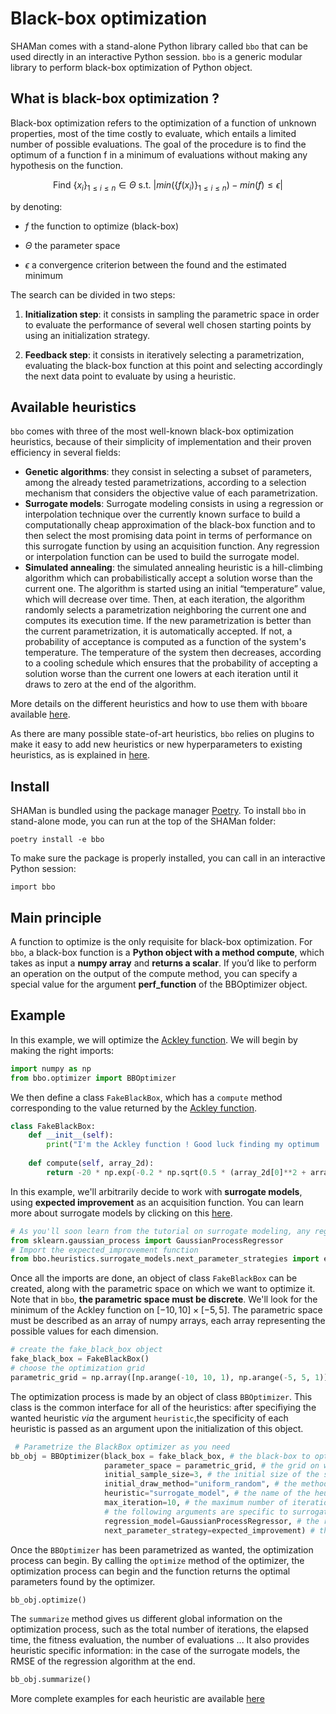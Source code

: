 # Black-box optimization

SHAMan comes with a stand-alone Python library called `bbo` that can be used directly in an interactive Python session. `bbo` is a generic modular library to perform black-box optimization of Python object.

## What is black-box optimization ?

Black-box optimization refers to the optimization of a function of unknown properties, most of the time costly to evaluate, which entails a limited number of possible evaluations. The goal of the procedure is to find the optimum of a function f in a minimum of evaluations without making any hypothesis on the function.

$$
\text{Find}\ \{x_i\}_{1 \leq i \leq n} \in \Theta\ \text{s.t.}\ |min(\{f(x_i)\}_{1 \leq i \leq n}) - min(f) \le \epsilon|$$

by denoting:

-   $f$ the function to optimize (black-box)

-   $\Theta$ the parameter space

-   $\epsilon$ a convergence criterion between the found and the estimated minimum

The search can be divided in two steps:

1. **Initialization step**: it consists in sampling the parametric space in order to evaluate the performance of several well chosen starting points by using an initialization strategy.

2. **Feedback step**: it consists in iteratively selecting a parametrization, evaluating the black-box function at this point and selecting accordingly the next data point to evaluate by using a heuristic.

## Available heuristics

`bbo` comes with three of the most well-known black-box optimization heuristics, because of their simplicity of implementation and their proven efficiency in several fields:

- **Genetic algorithms**: they consist in selecting a subset of parameters, among the already tested parametrizations, according to a selection mechanism that considers the objective value of each parametrization.
- **Surrogate models**: Surrogate modeling consists in using a regression or interpolation technique over the currently known surface to build a computationally cheap approximation of the black-box function and to then select the most promising data point in terms of performance on this surrogate function by using an acquisition function. Any regression or interpolation function can be used to build the surrogate model.
- **Simulated annealing**: the simulated annealing heuristic is a hill-climbing algorithm which can probabilistically accept a solution worse than the current one. The algorithm is started using an initial “temperature” value, which will decrease over time. Then, at each iteration, the algorithm randomly selects a parametrization neighboring the current one and computes its execution time. If the new parametrization is better than the current parametrization, it is automatically accepted. If not, a probability of acceptance is computed as a function of the system's temperature. The temperature of the system then decreases, according to a cooling schedule which ensures that the probability of accepting a solution worse than the current one lowers at each iteration until it draws to zero at the end of the algorithm. 

More details on the different heuristics and how to use them with `bbo`are available [here](heuristics.md).

As there are many possible state-of-art heuristics, `bbo` relies on plugins to make it easy to add new heuristics or new hyperparameters to existing heuristics, as is explained in [here](adding-heuristic.md).

## Install

SHAMan is bundled using the package manager [Poetry](https://python-poetry.org/). To install `bbo` in stand-alone mode, you can run at the top of the SHAMan folder:
```
poetry install -e bbo
```

To make sure the package is properly installed, you can call in an interactive Python session:

```
import bbo
```

## Main principle

A function to optimize is the only requisite for black-box optimization. For `bbo`, a black-box function is a **Python object with a method compute**, which takes as input a **numpy array** and **returns a scalar**. If you’d like to perform an operation on the output of the compute method, you can specify a special value for the argument **perf_function** of the BBOptimizer object.

## Example

In this example, we will optimize the [Ackley function](https://en.wikipedia.org/wiki/Ackley_function#:~:text=In%20mathematical%20optimization%2C%20the%20Ackley,in%20his%201987%20PhD%20Dissertation.). We will begin by making the right imports:

``` python
import numpy as np
from bbo.optimizer import BBOptimizer
```

We then define a class `FakeBlackBox`, which has a `compute` method corresponding to the value returned by the [Ackley function](https://en.wikipedia.org/wiki/Ackley_function#:~:text=In%20mathematical%20optimization%2C%20the%20Ackley,in%20his%201987%20PhD%20Dissertation.).

``` python
class FakeBlackBox:
    def __init__(self):
        print("I'm the Ackley function ! Good luck finding my optimum !")
        
    def compute(self, array_2d):
        return -20 * np.exp(-0.2 * np.sqrt(0.5 * (array_2d[0]**2 + array_2d[1]**2))) - np.exp(0.5 * (np.cos(2 * np.pi * array_2d[0]) + np.cos(2 * np.pi * array_2d[1]))) + np.exp(1) + 20
```

In this example, we'll arbitrarily decide to work with **surrogate models**, using **expected improvement** as an acquisition function. You can learn more about surrogate models by clicking on this [here](heuristics.md).

``` python
# As you'll soon learn from the tutorial on surrogate modeling, any regression function available in sklearn can be used with surrogate modeling
from sklearn.gaussian_process import GaussianProcessRegressor
# Import the expected_improvement function
from bbo.heuristics.surrogate_models.next_parameter_strategies import expected_improvement
```

Once all the imports are done, an object of class `FakeBlackBox` can be created, along with the parametric space on which we want to optimize it. Note that in `bbo`, **the parametric space must be discrete**. We'll look for the minimum of the Ackley function on $[-10, 10]\times[-5, 5]$. The parametric space must be described as an array of numpy arrays, each array representing the possible values for each dimension.

``` python
# create the fake_black_box object
fake_black_box = FakeBlackBox()
# choose the optimization grid
parametric_grid = np.array([np.arange(-10, 10, 1), np.arange(-5, 5, 1)]).T
```

The optimization process is made by an object of class `BBOptimizer`. This class is the common interface for all of the heuristics: after specifiying the wanted heuristic *via* the argument `heuristic`,the specificity of each heuristic is passed as an argument upon the initialization of this object.

``` python
 # Parametrize the BlackBox optimizer as you need
bb_obj = BBOptimizer(black_box = fake_black_box, # the black-box to optimize
                     parameter_space = parametric_grid, # the grid on which to perform the optimization
                     initial_sample_size=3, # the initial size of the sample
                     initial_draw_method="uniform_random", # the method to use to draw the parameters
                     heuristic="surrogate_model", # the name of the heuristics to use
                     max_iteration=10, # the maximum number of iterations
                     # the following arguments are specific to surrogate modeling:
                     regression_model=GaussianProcessRegressor, # the regression function
                     next_parameter_strategy=expected_improvement) # the acquisition function
```

Once the `BBOptimizer` has been parametrized as wanted, the optimization process can begin. By calling the `optimize` method of the optimizer, the optimization process can begin and the function returns the optimal parameters found by the optimizer.

``` python
bb_obj.optimize()
```

The `summarize` method gives us different global information on the optimization process, such as the total number of iterations, the elapsed time, the fitness evaluation, the number of evaluations ... It also provides heuristic specific information: in the case of the surrogate models, the RMSE of the regression algorithm at the end.

``` python
bb_obj.summarize()
```

More complete examples for each heuristic are available [here](heuristics.md)